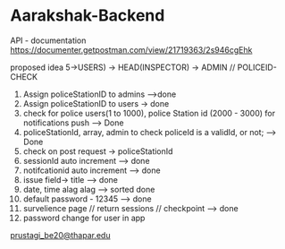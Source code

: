 # Aarakshak-Backend
API - documentation
https://documenter.getpostman.com/view/21719363/2s946cgEhk

proposed idea 5->USERS) -> HEAD(INSPECTOR) -> ADMIN // POLICEID-CHECK


1) Assign policeStationID to admins -->done
2) Assign policeStationID to users -> done
3) check for police users(1 to 1000), police Station id (2000 - 3000) for notifications push  --> Done
4) policeStationId, array, admin to check policeId is a validId, or not; --> Done
5) check on post request -> policeStationId
6) sessionId auto increment  --> done
7) notifcationid auto increment  --> done
8) issue field-> title --> done
9) date, time alag alag  --> sorted done
10) default password - 12345 --> done 
11) survelience page // return sessions // checkpoint  --> done
12) password change for user in app

prustagi_be20@thapar.edu